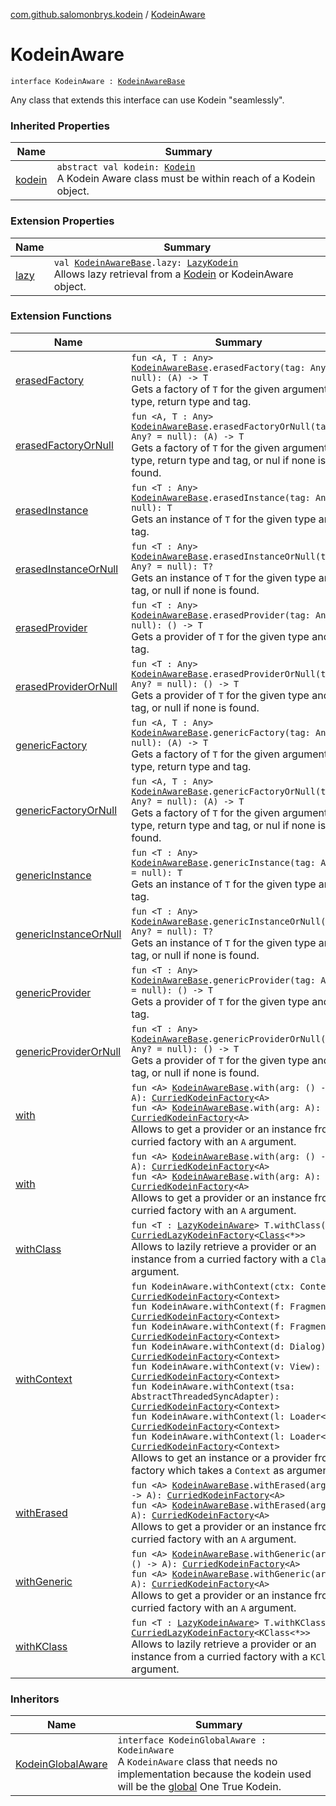 [com.github.salomonbrys.kodein](index.md) / [KodeinAware](.)

# KodeinAware

`interface KodeinAware : `[`KodeinAwareBase`](-kodein-aware-base/index.md)

Any class that extends this interface can use Kodein "seamlessly".

### Inherited Properties

| Name | Summary |
|---|---|
| [kodein](-kodein-aware-base/kodein.md) | `abstract val kodein: `[`Kodein`](-kodein/index.md)<br>A Kodein Aware class must be within reach of a Kodein object. |

### Extension Properties

| Name | Summary |
|---|---|
| [lazy](lazy.md) | `val `[`KodeinAwareBase`](-kodein-aware-base/index.md)`.lazy: `[`LazyKodein`](-lazy-kodein/index.md)<br>Allows lazy retrieval from a [Kodein](-kodein/index.md) or KodeinAware object. |

### Extension Functions

| Name | Summary |
|---|---|
| [erasedFactory](erased-factory.md) | `fun <A, T : Any> `[`KodeinAwareBase`](-kodein-aware-base/index.md)`.erasedFactory(tag: Any? = null): (A) -> T`<br>Gets a factory of `T` for the given argument type, return type and tag. |
| [erasedFactoryOrNull](erased-factory-or-null.md) | `fun <A, T : Any> `[`KodeinAwareBase`](-kodein-aware-base/index.md)`.erasedFactoryOrNull(tag: Any? = null): (A) -> T`<br>Gets a factory of `T` for the given argument type, return type and tag, or nul if none is found. |
| [erasedInstance](erased-instance.md) | `fun <T : Any> `[`KodeinAwareBase`](-kodein-aware-base/index.md)`.erasedInstance(tag: Any? = null): T`<br>Gets an instance of `T` for the given type and tag. |
| [erasedInstanceOrNull](erased-instance-or-null.md) | `fun <T : Any> `[`KodeinAwareBase`](-kodein-aware-base/index.md)`.erasedInstanceOrNull(tag: Any? = null): T?`<br>Gets an instance of `T` for the given type and tag, or null if none is found. |
| [erasedProvider](erased-provider.md) | `fun <T : Any> `[`KodeinAwareBase`](-kodein-aware-base/index.md)`.erasedProvider(tag: Any? = null): () -> T`<br>Gets a provider of `T` for the given type and tag. |
| [erasedProviderOrNull](erased-provider-or-null.md) | `fun <T : Any> `[`KodeinAwareBase`](-kodein-aware-base/index.md)`.erasedProviderOrNull(tag: Any? = null): () -> T`<br>Gets a provider of `T` for the given type and tag, or null if none is found. |
| [genericFactory](generic-factory.md) | `fun <A, T : Any> `[`KodeinAwareBase`](-kodein-aware-base/index.md)`.genericFactory(tag: Any? = null): (A) -> T`<br>Gets a factory of `T` for the given argument type, return type and tag. |
| [genericFactoryOrNull](generic-factory-or-null.md) | `fun <A, T : Any> `[`KodeinAwareBase`](-kodein-aware-base/index.md)`.genericFactoryOrNull(tag: Any? = null): (A) -> T`<br>Gets a factory of `T` for the given argument type, return type and tag, or nul if none is found. |
| [genericInstance](generic-instance.md) | `fun <T : Any> `[`KodeinAwareBase`](-kodein-aware-base/index.md)`.genericInstance(tag: Any? = null): T`<br>Gets an instance of `T` for the given type and tag. |
| [genericInstanceOrNull](generic-instance-or-null.md) | `fun <T : Any> `[`KodeinAwareBase`](-kodein-aware-base/index.md)`.genericInstanceOrNull(tag: Any? = null): T?`<br>Gets an instance of `T` for the given type and tag, or null if none is found. |
| [genericProvider](generic-provider.md) | `fun <T : Any> `[`KodeinAwareBase`](-kodein-aware-base/index.md)`.genericProvider(tag: Any? = null): () -> T`<br>Gets a provider of `T` for the given type and tag. |
| [genericProviderOrNull](generic-provider-or-null.md) | `fun <T : Any> `[`KodeinAwareBase`](-kodein-aware-base/index.md)`.genericProviderOrNull(tag: Any? = null): () -> T`<br>Gets a provider of `T` for the given type and tag, or null if none is found. |
| [with](with.md) | `fun <A> `[`KodeinAwareBase`](-kodein-aware-base/index.md)`.with(arg: () -> A): `[`CurriedKodeinFactory`](-curried-kodein-factory/index.md)`<A>`<br>`fun <A> `[`KodeinAwareBase`](-kodein-aware-base/index.md)`.with(arg: A): `[`CurriedKodeinFactory`](-curried-kodein-factory/index.md)`<A>`<br>Allows to get a provider or an instance from a curried factory with an `A` argument. |
| [with](../com.github.salomonbrys.kodein.erased/with.md) | `fun <A> `[`KodeinAwareBase`](-kodein-aware-base/index.md)`.with(arg: () -> A): `[`CurriedKodeinFactory`](-curried-kodein-factory/index.md)`<A>`<br>`fun <A> `[`KodeinAwareBase`](-kodein-aware-base/index.md)`.with(arg: A): `[`CurriedKodeinFactory`](-curried-kodein-factory/index.md)`<A>`<br>Allows to get a provider or an instance from a curried factory with an `A` argument. |
| [withClass](with-class.md) | `fun <T : `[`LazyKodeinAware`](-lazy-kodein-aware.md)`> T.withClass(): `[`CurriedLazyKodeinFactory`](-curried-lazy-kodein-factory/index.md)`<`[`Class`](http://docs.oracle.com/javase/6/docs/api/java/lang/Class.html)`<*>>`<br>Allows to lazily retrieve a provider or an instance from a curried factory with a `Class` argument. |
| [withContext](../com.github.salomonbrys.kodein.android/with-context.md) | `fun KodeinAware.withContext(ctx: Context): `[`CurriedKodeinFactory`](-curried-kodein-factory/index.md)`<Context>`<br>`fun KodeinAware.withContext(f: Fragment): `[`CurriedKodeinFactory`](-curried-kodein-factory/index.md)`<Context>`<br>`fun KodeinAware.withContext(f: Fragment): `[`CurriedKodeinFactory`](-curried-kodein-factory/index.md)`<Context>`<br>`fun KodeinAware.withContext(d: Dialog): `[`CurriedKodeinFactory`](-curried-kodein-factory/index.md)`<Context>`<br>`fun KodeinAware.withContext(v: View): `[`CurriedKodeinFactory`](-curried-kodein-factory/index.md)`<Context>`<br>`fun KodeinAware.withContext(tsa: AbstractThreadedSyncAdapter): `[`CurriedKodeinFactory`](-curried-kodein-factory/index.md)`<Context>`<br>`fun KodeinAware.withContext(l: Loader<*>): `[`CurriedKodeinFactory`](-curried-kodein-factory/index.md)`<Context>`<br>`fun KodeinAware.withContext(l: Loader<*>): `[`CurriedKodeinFactory`](-curried-kodein-factory/index.md)`<Context>`<br>Allows to get an instance or a provider from a factory which takes a `Context` as argument. |
| [withErased](with-erased.md) | `fun <A> `[`KodeinAwareBase`](-kodein-aware-base/index.md)`.withErased(arg: () -> A): `[`CurriedKodeinFactory`](-curried-kodein-factory/index.md)`<A>`<br>`fun <A> `[`KodeinAwareBase`](-kodein-aware-base/index.md)`.withErased(arg: A): `[`CurriedKodeinFactory`](-curried-kodein-factory/index.md)`<A>`<br>Allows to get a provider or an instance from a curried factory with an `A` argument. |
| [withGeneric](with-generic.md) | `fun <A> `[`KodeinAwareBase`](-kodein-aware-base/index.md)`.withGeneric(arg: () -> A): `[`CurriedKodeinFactory`](-curried-kodein-factory/index.md)`<A>`<br>`fun <A> `[`KodeinAwareBase`](-kodein-aware-base/index.md)`.withGeneric(arg: A): `[`CurriedKodeinFactory`](-curried-kodein-factory/index.md)`<A>`<br>Allows to get a provider or an instance from a curried factory with an `A` argument. |
| [withKClass](with-k-class.md) | `fun <T : `[`LazyKodeinAware`](-lazy-kodein-aware.md)`> T.withKClass(): `[`CurriedLazyKodeinFactory`](-curried-lazy-kodein-factory/index.md)`<KClass<*>>`<br>Allows to lazily retrieve a provider or an instance from a curried factory with a `KClass` argument. |

### Inheritors

| Name | Summary |
|---|---|
| [KodeinGlobalAware](../com.github.salomonbrys.kodein.conf/-kodein-global-aware/index.md) | `interface KodeinGlobalAware : KodeinAware`<br>A `KodeinAware` class that needs no implementation because the kodein used will be the [global](../com.github.salomonbrys.kodein.conf/global.md) One True Kodein. |
